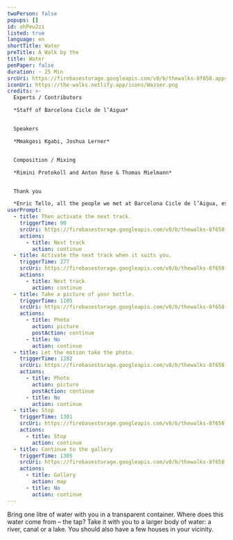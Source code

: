 ```yaml
---
twoPerson: false
popups: []
id: ohPeu2zi
listed: true
language: en
shortTitle: Water
preTitle: A Walk by the
title: Water
penPaper: false
duration: ~ 25 Min
srcUri: https://firebasestorage.googleapis.com/v0/b/thewalks-8f658.appspot.com/o/mp3%2Fv0%2Fen_ohPeu2zi%2Fen_ohPeu2zi.mp3?alt=media&token=e0124ffd-760a-4e86-a568-ae488e69b368
iconUri: https://the-walks.netlify.app/icons/Wasser.png
credits: >-
  Experts / Contributors

  *Staff of Barcelona Cicle de l’Aigua*


  Speakers

  *Mmakgosi Kgabi, Joshua Lerner*


  Composition / Mixing

  *Rimini Protokoll and Anton Rose & Thomas Mielmann*


  Thank you

  *Enric Tello, all the people we met at Barcelona Cicle de l’Aigua, especially Ignasi Batalle Barber and Gustavo Ramon Wilhelmi, Lilli Kuschel, Zoï Wetzel, Peter Breitenbach, Niki Neecke (Jardin Sonore).*
userPrompt:
  - title: Then activate the next track.
    triggerTime: 90
    srcUri: https://firebasestorage.googleapis.com/v0/b/thewalks-8f658.appspot.com/o/mp3%2Fv0%2Fen_ohPeu2zi%2Fen_ohPeu2zi_loop_1.mp3?alt=media&token=8069de2e-5093-430b-8d5b-bc3fb6922560
    actions:
      - title: Next track
        action: continue
  - title: Activate the next track when it suits you.
    triggerTime: 277
    srcUri: https://firebasestorage.googleapis.com/v0/b/thewalks-8f658.appspot.com/o/mp3%2Fv0%2Fen_ohPeu2zi%2Fen_ohPeu2zi_loop_2.mp3?alt=media&token=03362bce-85e9-4f22-9b36-4a99a289a817
    actions:
      - title: Next track
        action: continue
  - title: Take a picture of your bottle.
    triggerTime: 1105
    srcUri: https://firebasestorage.googleapis.com/v0/b/thewalks-8f658.appspot.com/o/mp3%2Fv0%2Fen_ohPeu2zi%2Fen_ohPeu2zi_loop_3.mp3?alt=media&token=9c1a754d-893e-4f29-9bd8-c4ea4922abbf
    actions:
      - title: Photo
        action: picture
        postAction: continue
      - title: No
        action: continue
  - title: Let the motion take the photo.
    triggerTime: 1282
    srcUri: https://firebasestorage.googleapis.com/v0/b/thewalks-8f658.appspot.com/o/mp3%2Fv0%2Fen_ohPeu2zi%2Fen_ohPeu2zi_loop_4.mp3?alt=media&token=70560651-2eb6-4d57-bd89-92ab067e108d
    actions:
      - title: Photo
        action: picture
        postAction: continue
      - title: No
        action: continue
  - title: Stop
    triggerTime: 1301
    srcUri: https://firebasestorage.googleapis.com/v0/b/thewalks-8f658.appspot.com/o/mp3%2Fv0%2Fen_ohPeu2zi%2Fen_ohPeu2zi_loop_5.mp3?alt=media&token=7729457a-be8b-4f9a-a963-bf85b387c794
    actions:
      - title: Stop
        action: continue
  - title: Continue to the gallery
    triggerTime: 1305
    srcUri: https://firebasestorage.googleapis.com/v0/b/thewalks-8f658.appspot.com/o/static%2Fmedias%2Fmulti_Zeubeel8_loop.mp3?alt=media&token=88349085-3303-48b9-bdc6-fd7b09519a26
    actions:
      - title: Gallery
        action: map
      - title: No
        action: continue
---
```

Bring one litre of water with you in a transparent container. Where does this water come from – the tap? Take it with you to a larger body of water: a river, canal or a lake. You should also have a few houses in your vicinity.
